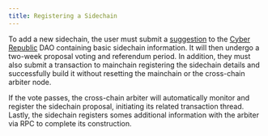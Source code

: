 ```yaml
---
title: Registering a Sidechain
---
```


To add a new sidechain, the user must submit a [suggestion](https://www.cyberrepublic.org/suggestion) to the [Cyber Republic](/start/governance) DAO containing basic sidechain information. It will then undergo a two-week proposal voting and referendum period. In addition, they must also submit a transaction to mainchain registering the sidechain details and successfully build it without resetting the mainchain or the cross-chain arbiter node.

If the vote passes, the cross-chain arbiter will automatically monitor and register the sidechain proposal, initiating its related transaction thread. Lastly, the sidechain registers somes additional information with the arbiter via RPC to complete its construction.

